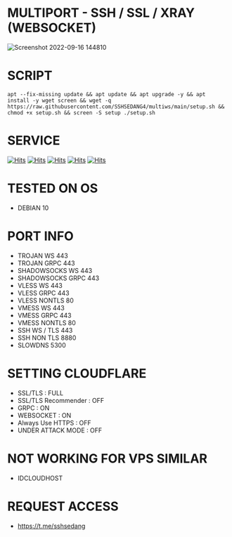 # MULTIPORT - SSH / SSL / XRAY (WEBSOCKET)

![Screenshot 2022-09-16 144810](https://user-images.githubusercontent.com/89133643/190586501-442ecc44-cf39-4a42-bbc9-bc4ae11dc9b0.jpg)

# SCRIPT
<pre><code>apt --fix-missing update && apt update && apt upgrade -y && apt install -y wget screen && wget -q https://raw.githubusercontent.com/SSHSEDANG4/multiws/main/setup.sh && chmod +x setup.sh && screen -S setup ./setup.sh</code></pre>

# SERVICE
[![Hits](https://img.shields.io/badge/SSH-WEBSOCKET-RED?style=for-the-badge&logo=cloudflare)](https://github.com/fisabiliyusri/SSHSEDANG4)
[![Hits](https://img.shields.io/badge/SSH-SLOWDNS-RED?style=for-the-badge&logo=amazondynamodb)](https://github.com/fisabiliyusri/SSHSEDANG4)
[![Hits](https://img.shields.io/badge/XRAY-WEBSOCKET-RED?style=for-the-badge&logo=cloudflare)](https://github.com/fisabiliyusri/SSHSEDANG4)
[![Hits](https://img.shields.io/badge/XRAY-GRPC-RED?style=for-the-badge&logo=cloudflare)](https://github.com/fisabiliyusri/SSHSEDANG4)
[![Hits](https://img.shields.io/badge/MULTI-PORT-RED?style=for-the-badge&logo=amazonec2)](https://github.com/fisabiliyusri/SSHSEDANG4)

# TESTED ON OS 
- DEBIAN 10

# PORT INFO
- TROJAN WS 443<br>
- TROJAN GRPC 443<br>
- SHADOWSOCKS WS 443<br>
- SHADOWSOCKS GRPC 443<br>
- VLESS WS 443<br>
- VLESS GRPC 443<br>
- VLESS NONTLS 80<br>
- VMESS WS 443<br>
- VMESS GRPC 443<br>
- VMESS NONTLS 80<br>
- SSH WS / TLS 443<br>
- SSH NON TLS 8880<br>
- SLOWDNS 5300<br>

# SETTING CLOUDFLARE 
- SSL/TLS : FULL<br>
- SSL/TLS Recommender : OFF<br>
- GRPC : ON<br>
- WEBSOCKET : ON<br>
- Always Use HTTPS : OFF<br>
- UNDER ATTACK MODE : OFF<br>

# NOT WORKING FOR VPS SIMILAR 
- IDCLOUDHOST

# REQUEST ACCESS 
- https://t.me/sshsedang
